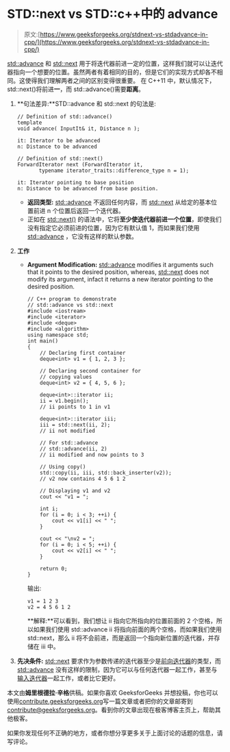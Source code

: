 # STD::next vs STD::c++中的 advance

> 原文:[https://www.geeksforgeeks.org/stdnext-vs-stdadvance-in-cpp/](https://www.geeksforgeeks.org/stdnext-vs-stdadvance-in-cpp/)

[std::advance](https://www.geeksforgeeks.org/stdadvance-in-cpp/) 和 [std::next](https://www.geeksforgeeks.org/stdnext-in-cpp/) 用于将迭代器前进一定的位置，这样我们就可以让迭代器指向一个想要的位置。虽然两者有着相同的目的，但是它们的实现方式却各不相同。这使得我们理解两者之间的区别变得很重要。
在 C++11 中，默认情况下，std::next()将前进**一**，而 std::advance()需要**距离**。

1.  **句法差异:**STD::advance 和 std::next 的句法是:

    ```
    // Definition of std::advance()
    template
    void advance( InputIt& it, Distance n );

    it: Iterator to be advanced
    n: Distance to be advanced

    ```

    ```
    // Definition of std::next()
    ForwardIterator next (ForwardIterator it,
           typename iterator_traits::difference_type n = 1);

    it: Iterator pointing to base position
    n: Distance to be advanced from base position.

    ```

    *   **返回类型:** [std::advance](https://www.geeksforgeeks.org/stdadvance-in-cpp/) 不返回任何内容，而 [std::next](https://www.geeksforgeeks.org/stdnext-in-cpp/) 从给定的基本位置前进 n 个位置后返回一个迭代器。
    *   正如在 [std::next()](https://www.geeksforgeeks.org/stdnext-in-cpp/) 的语法中，它将**至少使迭代器前进一个位置**，即使我们没有指定它必须前进的位置，因为它有默认值 1，而如果我们使用 [std::advance](https://www.geeksforgeeks.org/stdadvance-in-cpp/) ，它没有这样的默认参数。
2.  **工作**
    *   **Argument Modification:** [std::advance](https://www.geeksforgeeks.org/stdadvance-in-cpp/) modifies it arguments such that it points to the desired position, whereas, [std::next](https://www.geeksforgeeks.org/stdnext-in-cpp/) does not modify its argument, infact it returns a new iterator pointing to the desired position.

        ```
        // C++ program to demonstrate
        // std::advance vs std::next
        #include <iostream>
        #include <iterator>
        #include <deque>
        #include <algorithm>
        using namespace std;
        int main()
        {
            // Declaring first container
            deque<int> v1 = { 1, 2, 3 };

            // Declaring second container for
            // copying values
            deque<int> v2 = { 4, 5, 6 };

            deque<int>::iterator ii;
            ii = v1.begin();
            // ii points to 1 in v1

            deque<int>::iterator iii;
            iii = std::next(ii, 2);
            // ii not modified

            // For std::advance
            // std::advance(ii, 2)
            // ii modified and now points to 3

            // Using copy()
            std::copy(ii, iii, std::back_inserter(v2));
            // v2 now contains 4 5 6 1 2

            // Displaying v1 and v2
            cout << "v1 = ";

            int i;
            for (i = 0; i < 3; ++i) {
                cout << v1[i] << " ";
            }

            cout << "\nv2 = ";
            for (i = 0; i < 5; ++i) {
                cout << v2[i] << " ";
            }

            return 0;
        }
        ```

        输出:

        ```
        v1 = 1 2 3
        v2 = 4 5 6 1 2 

        ```

        **解释:**可以看到，我们想让 ii 指向它所指向的位置前面的 2 个空格，所以如果我们使用 std::advance ii 将指向前面的两个空格，而如果我们使用 std::next，那么 ii 将不会前进，而是返回一个指向新位置的迭代器，并存储在 iii 中。

3.  **先决条件:** [std::next](https://www.geeksforgeeks.org/stdnext-in-cpp/) 要求作为参数传递的迭代器至少是[前向迭代器](https://www.geeksforgeeks.org/forward-iterators-in-cpp/)的类型，而 [std::advance](https://www.geeksforgeeks.org/stdadvance-in-cpp/) 没有这样的限制，因为它可以与任何迭代器一起工作，甚至与[输入迭代器](https://www.geeksforgeeks.org/input-iterators-in-cpp/)一起工作，或者比它更好。

本文由**姆里根德拉·辛格**供稿。如果你喜欢 GeeksforGeeks 并想投稿，你也可以使用[contribute.geeksforgeeks.org](http://www.contribute.geeksforgeeks.org)写一篇文章或者把你的文章邮寄到 contribute@geeksforgeeks.org。看到你的文章出现在极客博客主页上，帮助其他极客。

如果你发现任何不正确的地方，或者你想分享更多关于上面讨论的话题的信息，请写评论。